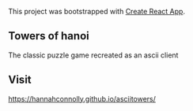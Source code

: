 This project was bootstrapped with [Create React App](https://github.com/facebook/create-react-app).

## Towers of hanoi

The classic puzzle game recreated as an ascii client

## Visit
https://hannahconnolly.github.io/asciitowers/
